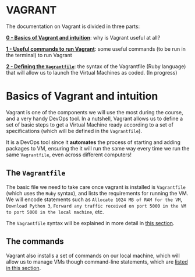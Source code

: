 # VAGRANT 

The documentation on Vagrant is divided in three parts:

**[0 - Basics of Vagrant and intuition](#basics-of-vagrant-and-intuition)**: why is Vagrant useful at all?

**[1 - Useful commands to run Vagrant](vagrant-commands.md)**: some useful commands (to be run in the terminal) to run Vagrant

**[2 - Defining the `Vagrantfile`](vagrantfile-syntax.md)**: the syntax of the Vagrantfile (Ruby language) that will allow us to launch the Virtual Machines as coded. (In progress)

# Basics of Vagrant and intuition
Vagrant is one of the components we will use the most during the course, and a very handy DevOps tool. In a nutshell, Vagrant allows us to define a set of basic steps to get a Virtual Machine ready according to a set of specifications (which will be defined in the `Vagrantfile`). 

It is a DevOps tool since it **automates** the process of starting and adding packages to VM, ensuring the it will run the same way every time we run the same `Vagrantfile`, even across different computers!

## The `Vagrantfile`
The basic file we need to take care once vagrant is installed is `Vagrantfile` (which uses the `Ruby` syntax), and lists the requirements for running the VM. We will encode statements such as `Allocate 1024 MB of RAM for the VM`,  `Download Python 3`, `Forward any traffic received on port 5000 in the VM to port 5000 in the local machine`, etc.

The `Vagrantfile` syntax will be explained in more detail in [this section](vagrantfile-syntax.md).

## The commands
Vagrant also installs a set of commands on our local machine, which will allow us to manage VMs though command-line statements, which are [listed in this section](vagrant-commands.md).